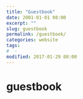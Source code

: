 ```yaml
---
title: "Guestbook"
date: 2001-01-01 08:00
excerpt: ""
slug: guestbook
permalink: /guestbook/
categories: website
tags:
#  -
modified: 2017-01-29 08:00
---
```

# guestbook
